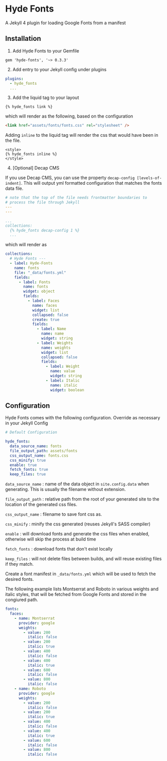 Hyde Fonts
==========

A Jekyll 4 plugin for loading Google Fonts from a manifest


Installation
------------

1. Add Hyde Fonts to your Gemfile

`gem 'hyde-fonts', '~> 0.3.3'`

2. Add entry to your Jekyll config under plugins

```yaml
plugins:
  - hyde_fonts
  ...
```

3. Add the liquid tag to your layout

```liquid
{% hyde_fonts link %}
```

which will render as the following, based on the configuration

```html
<link href="assets/fonts/fonts.css" rel="stylesheet" />
```

Adding `inline` to the liquid tag will render the css that would have been in the file.

```liquid
<style>
{% hyde_fonts inline %}
</style>
```

4. [Optional] Decap CMS

If you use Decap CMS, you can use the property `decap-config [levels-of-indent]`.
This will output yml formatted configuration that matches the fonts data file.

```yaml
# note that the top of the file needs frontmatter boundaries to
# process the file through Jekyll
---
---

...
collections:
  {% hyde_fonts decap-config 1 %}
  ...
```

which will render as

```yaml
collections:
  # Hyde Fonts ---
  - label: Hyde-Fonts
    name: fonts
    file: "_data/fonts.yml"
    fields:
      - label: Fonts
        name: fonts
        widget: object
        fields:
          - label: Faces
            name: faces
            widget: list
            collapsed: false
            create: true
            fields:
              - label: Name
                name: name
                widget: string
              - label: Weights
                name: weights
                widget: list
                collapsed: false
                fields:
                  - label: Weight
                    name: value
                    widget: string
                  - label: Italic
                    name: italic
                    widget: boolean
```

Configuration
-------------

Hyde Fonts comes with the following configuration. Override as necessary in your Jekyll Config

```yaml
# Default Configuration

hyde_fonts:
  data_source_name: fonts
  file_output_path: assets/fonts
  css_output_name: fonts.css
  css_minify: true
  enable: true
  fetch_fonts: true
  keep_files: true
```

`data_source_name`
: name of the data object in `site.config.data` when generating. This is usually the filename without extension.

`file_output_path`
: relative path from the root of your generated site to the location of the generated css files.

`css_output_name`
: filename to save font css as.

`css_minify`
: minify the css generated (reuses Jekyll's SASS compiler)

`enable`
: will download fonts and generate the css files when enabled, otherwise will skip the process at build time

`fetch_fonts`
: download fonts that don't exist locally

`keep_files`
: will not delete files between builds, and will reuse existing files if they match.

Create a font manifest in `_data/fonts.yml` which will be used to fetch the desired fonts.

The following example lists Montserrat and Roboto in various weights and italic styles, that will be fetched from Google Fonts and stored in the congiured path.

```yaml
fonts:
  faces:
    - name: Montserrat
      provider: google
      weights:
        - value: 200
          italic: false
        - value: 200
          italic: true
        - value: 400
          italic: false
        - value: 400
          italic: true
        - value: 600
          italic: false
        - value: 800
          italic: false
    - name: Roboto
      provider: google
      weights:
        - value: 200
          italic: false
        - value: 200
          italic: true
        - value: 400
          italic: false
        - value: 400
          italic: true
        - value: 600
          italic: false
        - value: 800
          italic: false
```
